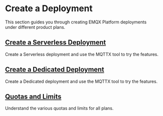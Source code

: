 # Create a Deployment

This section guides you through creating EMQX Platform deployments under different product plans.

## [Create a Serverless Deployment](./serverless.md)

Create a Serverless deployment and use the MQTTX tool to try the features.

## [Create a Dedicated Deployment](./dedicated.md)

Create a Dedicated deployment and use the MQTTX tool to try the features.

## [Quotas and Limits](./restriction.md)
Understand the various quotas and limits for all plans.